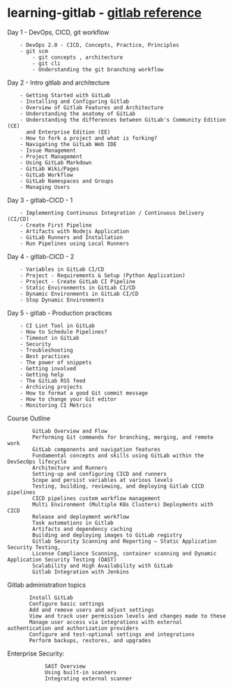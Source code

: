 # learning-gitlab - [gitlab reference](https://gitlab.com/Andorka/awesome-gitlab)
 
Day 1 - DevOps, CICD, git workflow

        - DevOps 2.0 - CICD, Concepts, Practice, Principles
        - git scm
            - git concepts , architecture
            - git cli
            - Understanding the git branching workflow

Day 2 - Intro gitlab and architecture 

        - Getting Started with GitLab
        - Installing and Configuring Gitlab
        - Overview of Gitlab Features and Architecture
        - Understanding the anatomy of GitLab
        - Understanding the differences between GitLab's Community Edition (CE) 
          and Enterprise Edition (EE)
        - How to fork a project and what is forking?
        - Navigating the GitLab Web IDE
        - Issue Management  
        - Project Management
        - Using GitLab Markdown
        - GitLab Wiki/Pages
        - GitLab Workflow
        - GitLab Namespaces and Groups
        - Managing Users

Day 3 - gitlab-CICD - 1

        - Implementing Continuous Integration / Continuous Delivery (CI/CD)
        - Create First Pipeline
        - Artifacts with Nodejs Application
        - GitLab Runners and Installation
        - Run Pipelines using Local Runners


Day 4 - gitlab-CICD - 2

        - Variables in GitLab CI/CD
        - Project - Requirements & Setup (Python Application)
        - Project - Create GitLab CI Pipeline
        - Static Environments in GitLab CI/CD
        - Dynamic Environments in GitLab CI/CD
        - Stop Dynamic Environments

    
Day 5 - gitlab - Production practices 

        - CI Lint Tool in GitLab
        - How to Schedule Pipelines?
        - Timeout in GitLab
        - Security 
        - Troubleshooting 
        - Best practices 
        - The power of snippets
        - Getting involved
        - Getting help
        - The GitLab RSS feed
        - Archiving projects
        - How to format a good Git commit message
        - How to change your Git editor
        - Monitoring CI Metrics


Course Outline

            GitLab Overview and Flow
            Performing Git commands for branching, merging, and remote work
            GitLab components and navigation features
            Fundamental concepts and skills using GitLab within the DevSecOps lifecycle
            Architecture and Runners
            Setting-up and configuring CICD and runners
            Scope and persist variables at various levels
            Testing, building, reviewing, and deploying Gitlab CICD pipelines
            CICD pipelines custom workflow management
            Multi Environment (Multiple K8s Clusters) Deployments with CICD
            Release and deployment workflow
            Task automations in Gitlab
            Artifacts and dependency caching
            Building and deploying images to GitLab registry
            Gitlab Security Scanning and Reporting – Static Application Security Testing, 
            License Compliance Scanning, container scanning and Dynamic Application Security Testing (DAST)
            Scalability and High Availability with GitLab
            Gitlab Integration with Jenkins


Gitlab administration topics 

           Install GitLab
           Configure basic settings
           Add and remove users and adjust settings
           View and track user permission levels and changes made to these
           Manage user access via integrations with external authentication and authorization providers
           Configure and test-optional settings and integrations
           Perform backups, restores, and upgrades

Enterprise Security:

                SAST Overview
                Using built-in scanners
                Integrating external scanner
